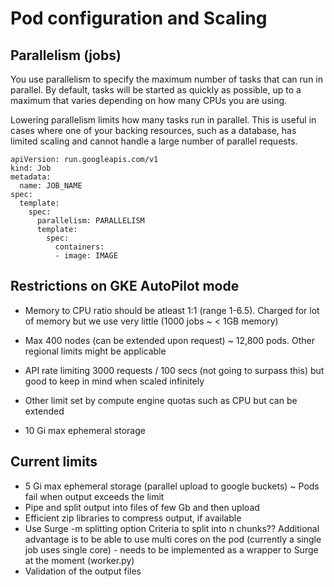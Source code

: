# Pod configuration and Scaling

## Parallelism (jobs)

You use parallelism to specify the maximum number of tasks that can run in parallel. By default, tasks will be started as quickly as possible, up to a maximum that varies depending on how many CPUs you are using.

Lowering parallelism limits how many tasks run in parallel. This is useful in cases where one of your backing resources, such as a database, has limited scaling and cannot handle a large number of parallel requests.

```
apiVersion: run.googleapis.com/v1
kind: Job
metadata:
  name: JOB_NAME
spec:
  template:
    spec:
      parallelism: PARALLELISM
      template:
        spec:
          containers:
          - image: IMAGE
```

## Restrictions on GKE AutoPilot mode

- Memory to CPU ratio should be atleast 1:1 (range 1-6.5). Charged for lot of memory but we use very little (1000 jobs ~ < 1GB memory)

- Max 400 nodes (can be extended upon request) ~ 12,800 pods. Other regional limits might be applicable

- API rate limiting 3000 requests / 100 secs (not going to surpass this) but good to keep in mind when scaled infinitely

- Other limit set by compute engine quotas such as CPU but can be extended

- 10 Gi max ephemeral storage

## Current limits

- 5 Gi max ephemeral storage (parallel upload to google buckets) ~ Pods fail when output exceeds the limit
- Pipe and split output into files of few Gb and then upload
- Efficient zip libraries to compress output, if available
- Use Surge -m splitting option
    Criteria to split into n chunks??
    Additional advantage is to be able to use multi cores on the pod (currently a single job uses single core) - needs to be implemented as a wrapper to Surge at the moment (worker.py)
- Validation of the output files
